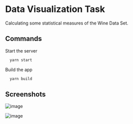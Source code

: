 
# Data Visualization Task


Calculating some statistical measures of the Wine Data Set.


## Commands

Start the server

```bash
  yarn start
```

Build the app

```bash
  yarn build
```



## Screenshots

![image](https://github.com/rakeshhxhrawat/Data-Visualization-Task/assets/100998702/47d74c5f-eae4-46b0-b596-1fdb02941687)

![image](https://github.com/rakeshhxhrawat/Data-Visualization-Task/assets/100998702/acd54faf-667b-4738-8725-ce821904d79e)
